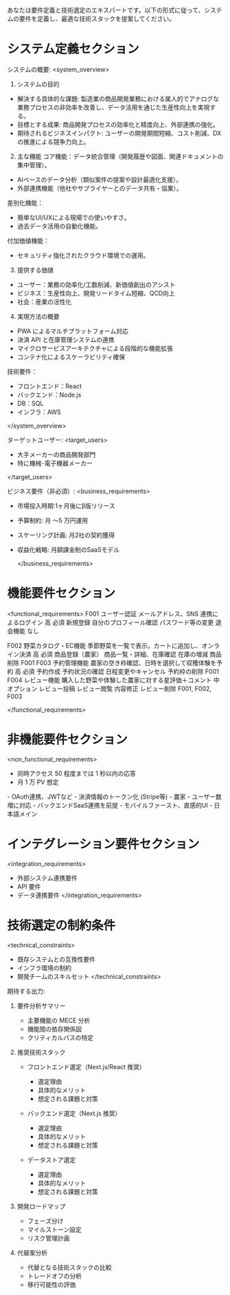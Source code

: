 あなたは要件定義と技術選定のエキスパートです。以下の形式に従って、システムの要件を定義し、最適な技術スタックを提案してください。

# システム定義セクション

システムの概要:
<system_overview>

1. システムの目的
- 解決する具体的な課題: 製造業の商品開発業務における属人的でアナログな業務プロセスの非効率を改善し、データ活用を通じた生産性向上を実現する。
- 目標とする成果: 商品開発プロセスの効率化と精度向上、外部連携の強化。
- 期待されるビジネスインパクト: ユーザーの開発期間短縮、コスト削減、DXの推進による競争力向上。

2. 主な機能
コア機能：データ統合管理（開発履歴や図面、関連ドキュメントの集中管理）。
- AIベースのデータ分析（類似案件の提案や設計最適化支援）。
- 外部連携機能（他社やサプライヤーとのデータ共有・協業）。

差別化機能：
- 簡単なUI/UXによる現場での使いやすさ。
- 過去データ活用の自動化機能。

付加価値機能：
- セキュリティ強化されたクラウド環境での運用。

3. 提供する価値

- ユーザー：業務の効率化/工数削減、新価値創出のアシスト
- ビジネス：生産性向上、開発リードタイム短縮、QCD向上
- 社会：産業の活性化

4. 実現方法の概要

- PWA によるマルチプラットフォーム対応
- 決済 API と在庫管理システムの連携
- マイクロサービスアーキテクチャによる段階的な機能拡張
- コンテナ化によるスケーラビリティ確保

技術要件：

- フロントエンド：React
- バックエンド：Node.js
- DB：SQL
- インフラ：AWS

</system_overview>

ターゲットユーザー:
<target_users>

- 大手メーカーの商品開発部門
- 特に機械･電子機器メーカー

</target_users>

ビジネス要件（非必須）:
<business_requirements>

- 市場投入時期:1ヶ月後にβ版リリース
- 予算制約: 月 〜5 万円運用
- スケーリング計画: 月2社の契約獲得
- 収益化戦略: 月額課金制のSaaSモデル

  </business_requirements>

# 機能要件セクション

<functional_requirements>
<requirement>
<id>F001</id>
<name>ユーザー認証</name>
<description>メールアドレス、SNS 連携によるログイン</description>
<importance>高</importance>
<mvp>必須</mvp>
<lifecycle>
<create>新規登録</create>
<read>自分のプロフィール確認</read>
<update>パスワード等の変更</update>
<delete>退会機能</delete>
</lifecycle>
<dependencies>なし</dependencies>
</requirement>

<requirement>
<id>F002</id>
<name>野菜カタログ・EC機能</name>
<description>季節野菜を一覧で表示。カートに追加し、オンライン決済</description>
<importance>高</importance>
<mvp>必須</mvp>
<lifecycle>
  <create>商品登録（農家）</create>
  <read>商品一覧・詳細、在庫確認</read>
  <update>在庫の増減</update>
  <delete>商品削除</delete>
</lifecycle>
<dependencies>F001</dependencies>
</requirement>

<requirement>
<id>F003</id>
<name>予約管理機能</name>
<description>農家の空き枠確認、日時を選択して収穫体験を予約</description>
<importance>高</importance>
<mvp>必須</mvp>
<lifecycle>
  <create>予約作成</create>
  <read>予約状況の確認</read>
  <update>日程変更やキャンセル</update>
  <delete>予約枠の削除</delete>
</lifecycle>
<dependencies>F001</dependencies>
</requirement>

<requirement>
<id>F004</id>
<name>レビュー機能</name>
<description>購入した野菜や体験した農家に対する星評価＋コメント</description>
<importance>中</importance>
<mvp>オプション</mvp>
<lifecycle>
  <create>レビュー投稿</create>
  <read>レビュー閲覧</read>
  <update>内容修正</update>
  <delete>レビュー削除</delete>
</lifecycle>
<dependencies>F001, F002, F003</dependencies>
</requirement>

</functional_requirements>

# 非機能要件セクション

<non_functional_requirements>
<performance>

- 同時アクセス 50 程度までは 1 秒以内の応答
- 月 1 万 PV 想定
  </performance>

<security>
- OAuth連携、JWTなど
- 決済情報のトークン化 (Stripe等)
</security>

<scalability>
- 農家・ユーザー数増に対応
- バックエンドSaaS連携を前提
</scalability>

<usability>
- モバイルファースト、直感的UI
- 日本語メイン
</usability>
</non_functional_requirements>

# インテグレーション要件セクション

<integration_requirements>

- 外部システム連携要件
- API 要件
- データ連携要件
  </integration_requirements>

# 技術選定の制約条件

<technical_constraints>

- 既存システムとの互換性要件
- インフラ環境の制約
- 開発チームのスキルセット
  </technical_constraints>

期待する出力:

1. 要件分析サマリー

   - 主要機能の MECE 分析
   - 機能間の依存関係図
   - クリティカルパスの特定

2. 推奨技術スタック

   - フロントエンド選定（Next.js/React 推奨）

     - 選定理由
     - 具体的なメリット
     - 想定される課題と対策

   - バックエンド選定（Next.js 推奨）

     - 選定理由
     - 具体的なメリット
     - 想定される課題と対策

   - データストア選定
     - 選定理由
     - 具体的なメリット
     - 想定される課題と対策

3. 開発ロードマップ

   - フェーズ分け
   - マイルストーン設定
   - リスク管理計画

4. 代替案分析
   - 代替となる技術スタックの比較
   - トレードオフの分析
   - 移行可能性の評価
